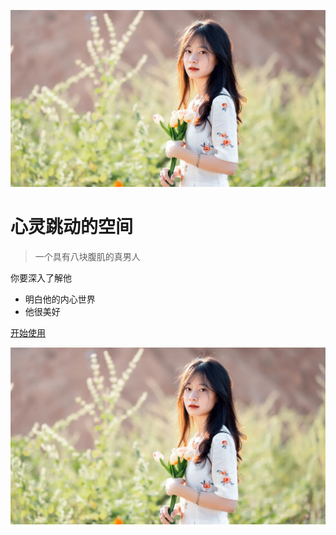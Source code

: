<!-- _coverpage.md -->
![logo](images/image-2022110301.jpg)
# 心灵跳动的空间

> 一个具有八块腹肌的真男人

  你要深入了解他
- 明白他的内心世界
- 他很美好


[开始使用](/README.md)

<!-- 背景色 -->

![backgroundlogo](images/image-2022110301.jpg )
